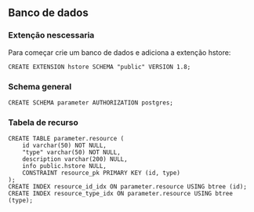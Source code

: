 ## Banco de dados

### Extenção nescessaria

Para começar crie um banco de dados e adiciona a extenção hstore:

```roomsql
CREATE EXTENSION hstore SCHEMA "public" VERSION 1.8;
```

### Schema general

```roomsql
CREATE SCHEMA parameter AUTHORIZATION postgres;
```

### Tabela de recurso

```roomsql
CREATE TABLE parameter.resource (
	id varchar(50) NOT NULL,
	"type" varchar(50) NOT NULL,
	description varchar(200) NULL,
	info public.hstore NULL,
	CONSTRAINT resource_pk PRIMARY KEY (id, type)
);
CREATE INDEX resource_id_idx ON parameter.resource USING btree (id);
CREATE INDEX resource_type_idx ON parameter.resource USING btree (type);
```